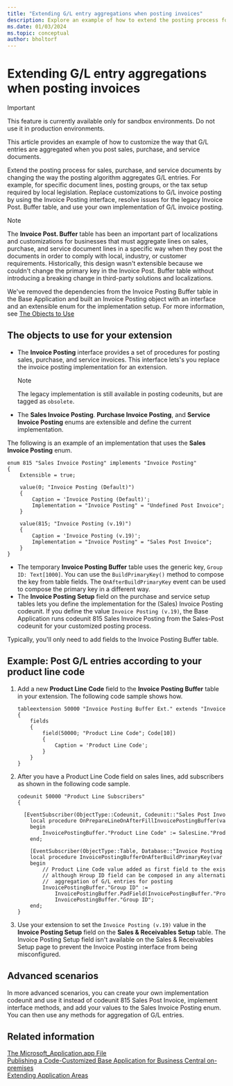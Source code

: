```yaml
---
title: "Extending G/L entry aggregations when posting invoices"
description: Explore an example of how to extend the posting process for sales, purchase, and service documents.
ms.date: 01/03/2024
ms.topic: conceptual
author: bholtorf
---
```


# Extending G/L entry aggregations when posting invoices

> [!IMPORTANT]
> This feature is currently available only for sandbox environments. Do not use it in production environments.

This article provides an example of how to customize the way that G/L entries are aggregated when you post sales, purchase, and service documents.

Extend the posting process for sales, purchase, and service documents by changing the way the posting algorithm aggregates G/L entries. For example, for specific document lines, posting groups, or the tax setup required by local legislation. Replace customizations to G/L invoice posting by using the Invoice Posting interface, resolve issues for the legacy Invoice Post. Buffer table, and use your own implementation of G/L invoice posting.

> [!NOTE]
> The **Invoice Post. Buffer** table has been an important part of localizations and customizations for businesses that must aggregate lines on sales, purchase, and service document lines in a specific way when they post the documents in order to comply with local, industry, or customer requirements. Historically, this design wasn't extensible because we couldn't change the primary key in the Invoice Post. Buffer table without introducing a breaking change in third-party solutions and localizations.
>
> We've removed the dependencies from the Invoice Posting Buffer table in the Base Application and built an Invoice Posting object with an interface and an extensible enum for the implementation setup. For more information, see [The Objects to Use](devenv-invoice-posting-example.md#the-objects-to-use-for-your-extension)

## The objects to use for your extension

* The **Invoice Posting** interface provides a set of procedures for posting sales, purchase, and service invoices. This interface lets's you replace the invoice posting implementation for an extension. 
   > [!NOTE]
   > The legacy implementation is still available in posting codeunits, but are tagged as `obsolete`.
* The **Sales Invoice Posting**. **Purchase Invoice Posting**, and **Service Invoice Posting** enums are extensible and define the current implementation. 

The following is an example of an implementation that uses the **Sales Invoice Posting** enum.

```AL
enum 815 "Sales Invoice Posting" implements "Invoice Posting" 
{ 
    Extensible = true; 

    value(0; "Invoice Posting (Default)") 
    { 
        Caption = 'Invoice Posting (Default)'; 
        Implementation = "Invoice Posting" = "Undefined Post Invoice"; 
    } 

    value(815; "Invoice Posting (v.19)") 
    { 
        Caption = 'Invoice Posting (v.19)'; 
        Implementation = "Invoice Posting" = "Sales Post Invoice"; 
    } 
} 
```

* The temporary **Invoice Posting Buffer** table uses the generic key, `Group ID: Text[1000]`. You can use the `BuildPrimaryKey()` method to compose the key from table fields. The `OnAfterBuildPrimaryKey` event can be used to compose the primary key in a different way. 
* The **Invoice Posting Setup** field on the purchase and service setup tables lets you define the implementation for the (Sales) Invoice Posting codeunit. If you define the value `Invoice Posting (v.19)`, the Base Application runs codeunit 815 Sales Invoice Posting from the Sales-Post codeunit for your customized posting process. 

Typically, you'll only need to add fields to the Invoice Posting Buffer table.

## Example: Post G/L entries according to your product line code

1. Add a new **Product Line Code** field to the **Invoice Posting Buffer** table in your extension. The following code sample shows how.

    ```AL
    tableextension 50000 "Invoice Posting Buffer Ext." extends "Invoice Posting Buffer" 
    { 
        fields 
        { 
            field(50000; "Product Line Code"; Code[10]) 
            { 
                Caption = 'Product Line Code'; 
            } 
        } 
    } 
    ```

2. After you have a Product Line Code field on sales lines, add subscribers as shown in the following code sample.

    ```AL
    codeunit 50000 "Product Line Subscribers" 
    { 
      
      [EventSubscriber(ObjectType::Codeunit, Codeunit::"Sales Post Invoice", 'OnPrepareLineOnAfterFillInvoicePostingBuffer', '', false, false)] 
        local procedure OnPrepareLineOnAfterFillInvoicePostingBuffer(var InvoicePostingBuffer: Record "Invoice Posting Buffer"; SalesLine: Record "Sales Line") 
        begin 
            InvoicePostingBuffer."Product Line Code" := SalesLine."Product Line Code"; 
        end; 
    
        [EventSubscriber(ObjectType::Table, Database::"Invoice Posting Buffer", 'OnAfterBuildPrimaryKey', '', false, false)] 
        local procedure InvoicePostingBufferOnAfterBuildPrimaryKey(var InvoicePostingBuffer: Record "Invoice Posting Buffer") 
        begin 
            // Product Line Code value added as first field to the existing primary key as example 
            // although Hroup ID field can be composed in any alternative way to support another sorting and 
            //  aggregation of G/L entries for posting 
            InvoicePostingBuffer."Group ID" := 
                InvoicePostingBuffer.PadField(InvoicePostingBuffer."Product Line Code", MaxStrLen(InvoicePostingBuffer."Product Line Code")) + 
                InvoicePostingBuffer."Group ID"; 
        end; 
    }
    ```

3. Use your extension to set the `Invoice Posting (v.19)` value in the **Invoice Posting Setup** field on the **Sales & Receivables Setup** table. The Invoice Posting Setup field isn't available on the Sales & Receivables Setup page to prevent the Invoice Posting interface from being misconfigured.

## Advanced scenarios

In more advanced scenarios, you can create your own implementation codeunit and use it instead of codeunit 815 Sales Post Invoice, implement interface methods, and add your values to the Sales Invoice Posting enum. You can then use any methods for aggregation of G/L entries.

## Related information
[The Microsoft_Application.app File](devenv-application-app-file.md)  
[Publishing a Code-Customized Base Application for Business Central on-premises](devenv-publish-code-customization.md)  
[Extending Application Areas](devenv-extending-application-areas.md)  
